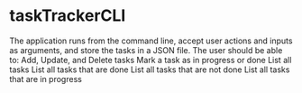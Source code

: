 # taskTrackerCLI
The application runs from the command line, accept user actions and inputs as arguments, and store the tasks in a JSON file. The user should be able to:
Add, Update, and Delete tasks
Mark a task as in progress or done
List all tasks
List all tasks that are done
List all tasks that are not done
List all tasks that are in progress
